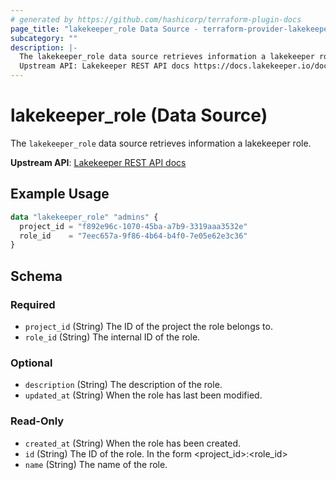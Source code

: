```yaml
---
# generated by https://github.com/hashicorp/terraform-plugin-docs
page_title: "lakekeeper_role Data Source - terraform-provider-lakekeeper"
subcategory: ""
description: |-
  The lakekeeper_role data source retrieves information a lakekeeper role.
  Upstream API: Lakekeeper REST API docs https://docs.lakekeeper.io/docs/nightly/api/management/#tag/role/operation/get_role
---
```


# lakekeeper_role (Data Source)

The `lakekeeper_role` data source retrieves information a lakekeeper role.

**Upstream API**: [Lakekeeper REST API docs](https://docs.lakekeeper.io/docs/nightly/api/management/#tag/role/operation/get_role)

## Example Usage

```terraform
data "lakekeeper_role" "admins" {
  project_id = "f892e96c-1070-45ba-a7b9-3319aaa3532e"
  role_id    = "7eec657a-9f86-4b64-b4f0-7e05e62e3c36"
}
```

<!-- schema generated by tfplugindocs -->
## Schema

### Required

- `project_id` (String) The ID of the project the role belongs to.
- `role_id` (String) The internal ID of the role.

### Optional

- `description` (String) The description of the role.
- `updated_at` (String) When the role has last been modified.

### Read-Only

- `created_at` (String) When the role has been created.
- `id` (String) The ID of the role. In the form <project_id>:<role_id>
- `name` (String) The name of the role.
